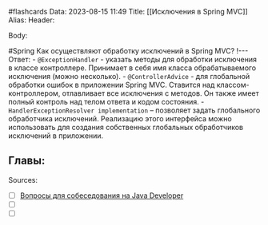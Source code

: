 #flashcards
Data: 2023-08-15 11:49
Title: [[Исключения в Spring MVC]]
Alias:
Header:




Body:



#Spring 
Как осуществляют обработку исключений в Spring MVC?
!---
Ответ:
	- `@ExceptionHandler` - указать методы для обработки исключения в классе контроллере. Принимает в себя имя класса обрабатываемого исключения (можно несколько).
	- `@ControllerAdvice` - для глобальной обработки ошибок в приложении Spring MVC. Ставится над классом-контроллером, отлавливает все исключения с методов. Он также имеет полный контроль над телом ответа и кодом состояния.
	- `HandlerExceptionResolver implementation` – позволяет задать глобального обработчика исключений. Реализацию этого интерфейса можно использовать для создания собственных глобальных обработчиков исключений в приложении.
<!--SR:!2023-10-28,10,230-->




Главы:
-


Sources:
- [ ] [Вопросы для собеседования на Java Developer](https://github.com/enhorse/java-interview/blob/master/README.md#%D0%9E%D0%9E%D0%9F)
- [ ] []()
- [ ] []()
